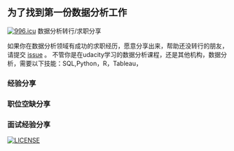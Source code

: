 
## 为了找到第一份数据分析工作
[![996.icu](https://img.shields.io/badge/link-996.icu-red.svg)](https://996.icu)
数据分析转行/求职分享

如果你在数据分析领域有成功的求职经历，愿意分享出来，帮助还没转行的朋友，请提交 [issue](https://github.com/ketra21/get_first_job_in_data_science/issues) 。
不管你是在udacity学习的数据分析课程，还是其他机构，数据分析，需要以下技能：SQL,Python，R，Tableau，

### 经验分享

### 职位空缺分享

### 面试经验分享
[![LICENSE](https://img.shields.io/badge/license-Anti%20996-blue.svg)](https://github.com/996icu/996.ICU/blob/master/LICENSE)
